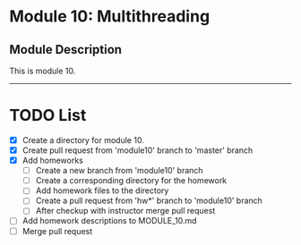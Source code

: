 # Module 10: Multithreading

## Module Description
This is module 10.


---

# TODO List

- [x] Create a directory for module 10.
- [x] Create pull request from 'module10' branch to 'master' branch
- [x] Add homeworks
  - [ ] Create a new branch from 'module10' branch
  - [ ] Create a corresponding directory for the homework
  - [ ] Add homework files to the directory
  - [ ] Create a pull request from 'hw*' branch to 'module10' branch
  - [ ] After checkup with instructor merge pull request
- [ ] Add homework descriptions to MODULE_10.md
- [ ] Merge pull request